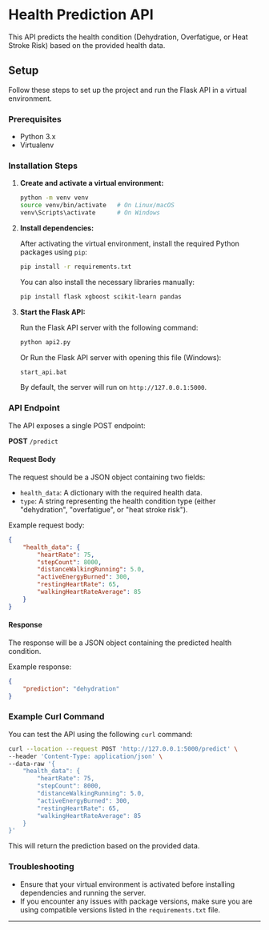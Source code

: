 # Health Prediction API

This API predicts the health condition (Dehydration, Overfatigue, or Heat Stroke Risk) based on the provided health data.

## Setup

Follow these steps to set up the project and run the Flask API in a virtual environment.

### Prerequisites

- Python 3.x
- Virtualenv

### Installation Steps

1. **Create and activate a virtual environment:**

   ```bash
   python -m venv venv
   source venv/bin/activate   # On Linux/macOS
   venv\Scripts\activate      # On Windows
   ```

2. **Install dependencies:**

   After activating the virtual environment, install the required Python packages using `pip`:

   ```bash
   pip install -r requirements.txt
   ```

   You can also install the necessary libraries manually:

   ```bash
   pip install flask xgboost scikit-learn pandas
   ```

3. **Start the Flask API:**

   Run the Flask API server with the following command:

   ```bash
   python api2.py
   ```

   Or Run the Flask API server with opening this file (Windows):

   ```bash
   start_api.bat
   ```

   By default, the server will run on `http://127.0.0.1:5000`.

### API Endpoint

The API exposes a single POST endpoint:

**POST** `/predict`

#### Request Body
The request should be a JSON object containing two fields:
- `health_data`: A dictionary with the required health data.
- `type`: A string representing the health condition type (either "dehydration", "overfatigue", or "heat stroke risk").

Example request body:

```json
{
    "health_data": {
        "heartRate": 75,
        "stepCount": 8000,
        "distanceWalkingRunning": 5.0,
        "activeEnergyBurned": 300,
        "restingHeartRate": 65,
        "walkingHeartRateAverage": 85
    }
}
```

#### Response

The response will be a JSON object containing the predicted health condition.

Example response:

```json
{
    "prediction": "dehydration"
}
```

### Example Curl Command

You can test the API using the following `curl` command:

```bash
curl --location --request POST 'http://127.0.0.1:5000/predict' \
--header 'Content-Type: application/json' \
--data-raw '{
    "health_data": {
        "heartRate": 75,
        "stepCount": 8000,
        "distanceWalkingRunning": 5.0,
        "activeEnergyBurned": 300,
        "restingHeartRate": 65,
        "walkingHeartRateAverage": 85
    }
}'
```

This will return the prediction based on the provided data.

### Troubleshooting

- Ensure that your virtual environment is activated before installing dependencies and running the server.
- If you encounter any issues with package versions, make sure you are using compatible versions listed in the `requirements.txt` file.


--- 